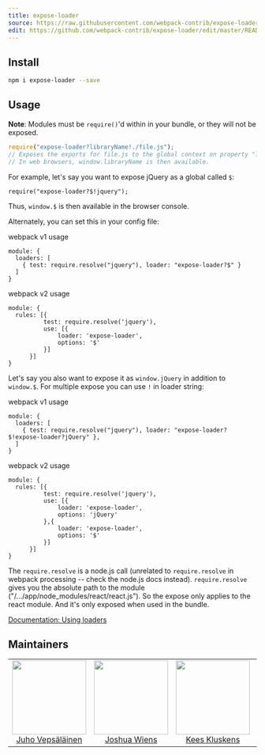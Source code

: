 ```yaml
---
title: expose-loader
source: https://raw.githubusercontent.com/webpack-contrib/expose-loader/master/README.md
edit: https://github.com/webpack-contrib/expose-loader/edit/master/README.md
---
```

## Install

```bash
npm i expose-loader --save
```

## Usage

**Note**: Modules must be `require()`'d within in your bundle, or they will not
be exposed.

``` javascript
require("expose-loader?libraryName!./file.js");
// Exposes the exports for file.js to the global context on property "libraryName".
// In web browsers, window.libraryName is then available.
```

For example, let's say you want to expose jQuery as a global called `$`:

```
require("expose-loader?$!jquery");
```

Thus, `window.$` is then available in the browser console.

Alternately, you can set this in your config file:

webpack v1 usage
```
module: {
  loaders: [
    { test: require.resolve("jquery"), loader: "expose-loader?$" }
  ]
}
```
webpack v2 usage
```
module: {
  rules: [{
          test: require.resolve('jquery'),
          use: [{
              loader: 'expose-loader',
              options: '$'
          }]
      }]
}
```

Let's say you also want to expose it as `window.jQuery` in addition to `window.$`.
For multiple expose you can use `!` in loader string:

webpack v1 usage
```
module: {
  loaders: [
    { test: require.resolve("jquery"), loader: "expose-loader?$!expose-loader?jQuery" },
  ]
}
```
webpack v2 usage
```
module: {
  rules: [{
          test: require.resolve('jquery'),
          use: [{
              loader: 'expose-loader',
              options: 'jQuery'
          },{
              loader: 'expose-loader',
              options: '$'
          }]
      }]
}
```

The `require.resolve` is a node.js call (unrelated to `require.resolve` in webpack
processing -- check the node.js docs instead). `require.resolve` gives you the
absolute path to the module ("/.../app/node_modules/react/react.js"). So the
expose only applies to the react module. And it's only exposed when used in the
bundle.


[Documentation: Using loaders](http://webpack.github.io/docs/using-loaders.html)

## Maintainers

<table>
  <tbody>
    <tr>
      <td align="center">
        <img width="150" height="150"
        src="https://avatars3.githubusercontent.com/u/166921?v=3&s=150">
        </br>
        <a href="https://github.com/bebraw">Juho Vepsäläinen</a>
      </td>
      <td align="center">
        <img width="150" height="150"
        src="https://avatars2.githubusercontent.com/u/8420490?v=3&s=150">
        </br>
        <a href="https://github.com/d3viant0ne">Joshua Wiens</a>
      </td>
      <td align="center">
        <img width="150" height="150"
        src="https://avatars3.githubusercontent.com/u/533616?v=3&s=150">
        </br>
        <a href="https://github.com/SpaceK33z">Kees Kluskens</a>
      </td>
      <td align="center">
        <img width="150" height="150"
        src="https://avatars3.githubusercontent.com/u/3408176?v=3&s=150">
        </br>
        <a href="https://github.com/TheLarkInn">Sean Larkin</a>
      </td>
    </tr>
  <tbody>
</table>


[npm]: https://img.shields.io/npm/v/expose-loader.svg
[npm-url]: https://npmjs.com/package/expose-loader

[deps]: https://david-dm.org/webpack-contrib/expose-loader.svg
[deps-url]: https://david-dm.org/webpack-contrib/expose-loader

[chat]: https://img.shields.io/badge/gitter-webpack%2Fwebpack-brightgreen.svg
[chat-url]: https://gitter.im/webpack/webpack
